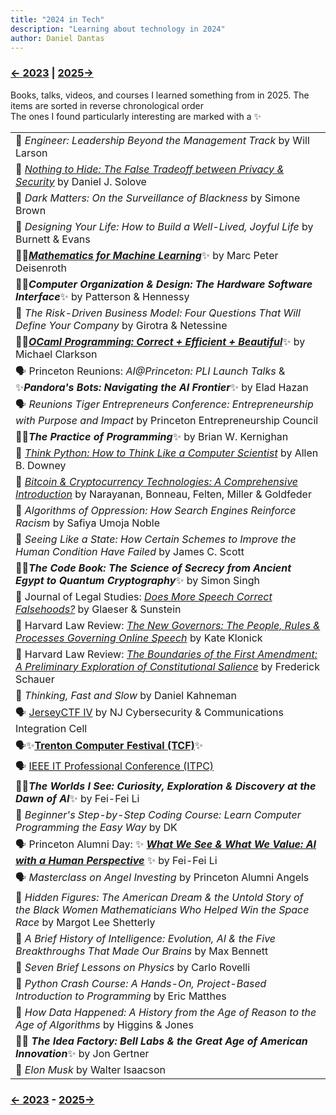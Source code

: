 ```yaml
---
title: "2024 in Tech"
description: "Learning about technology in 2024"
author: Daniel Dantas
---
```


### [← 2023](/2023/12/31/learn-2023) | [2025→](/2025/12/31/learn-2025)

Books, talks, videos, and courses I learned something from in 2025. The items are sorted in reverse chronological order\
The ones I found particularly interesting are marked with a ✨

| |
| --- |
| 📕 *Engineer: Leadership Beyond the Management Track* by Will Larson |
| 📕 [*Nothing to Hide: The False Tradeoff between Privacy & Security*](https://papers.ssrn.com/sol3/papers.cfm?abstract_id=3976770) by Daniel J. Solove | 
| 📕 *Dark Matters: On the Surveillance of Blackness* by Simone Brown |
| 📕 *Designing Your Life: How to Build a Well-Lived, Joyful Life* by Burnett & Evans | 
| 📕✨[***Mathematics for Machine Learning***](https://mml-book.github.io/)✨ by Marc Peter Deisenroth  |
| 📕✨***Computer Organization & Design: The Hardware Software Interface***✨ by Patterson & Hennessy |
| 📕 *The Risk-Driven Business Model: Four Questions That Will Define Your Company* by Girotra & Netessine |
| 📄✨[***OCaml Programming: Correct + Efficient + Beautiful***](https://cs3110.github.io/textbook/cover.html)✨ by Michael Clarkson |
| 🗣️ Princeton Reunions: *AI@Princeton: PLI Launch Talks* & ✨***Pandora's Bots: Navigating the AI Frontier***✨ by Elad Hazan |
| 🗣️ *Reunions Tiger Entrepreneurs Conference: Entrepreneurship with Purpose and Impact* by Princeton Entrepreneurship Council |
| 📕✨***The Practice of Programming***✨ by Brian W. Kernighan |
| 📕 [*Think Python: How to Think Like a Computer Scientist*](https://allendowney.github.io/ThinkPython/) by Allen B. Downey |
| 📕 [*Bitcoin & Cryptocurrency Technologies: A Comprehensive Introduction*](https://bitcoinbook.cs.princeton.edu/) by Narayanan, Bonneau, Felten, Miller & Goldfeder |
| 📕 *Algorithms of Oppression: How Search Engines Reinforce Racism* by Safiya Umoja Noble |
| 📕 *Seeing Like a State: How Certain Schemes to Improve the Human Condition Have Failed* by James C. Scott |
| 📕✨***The Code Book: The Science of Secrecy from Ancient Egypt to Quantum Cryptography***✨ by Simon Singh |
| 📄 Journal of Legal Studies: *[Does More Speech Correct Falsehoods?](https://papers.ssrn.com/sol3/papers.cfm?abstract_id=2362931)* by Glaeser & Sunstein |
| 📄 Harvard Law Review: _[The New Governors: The People, Rules & Processes Governing Online Speech](https://harvardlawreview.org/print/vol-131/the-new-governors-the-people-rules-and-processes-governing-online-speech/)_ by Kate Klonick |
| 📄 Harvard Law Review: _[The Boundaries of the First Amendment: A Preliminary Exploration of Constitutional Salience](https://www.law.virginia.edu/scholarship/publication/frederick-schauer/889836)_ by Frederick Schauer |
| 📕 *Thinking, Fast and Slow* by Daniel Kahneman |
| 🗣️ [JerseyCTF IV](https://www.youtube.com/playlist?list=PLrcTWWy-esnD_HhRIpgMM5dIBiCDr9K4z) by NJ Cybersecurity & Communications Integration Cell | 
| 🗣️✨[**Trenton Computer Festival (TCF)**](https://www.youtube.com/playlist?list=PLIJGKvnQWB-tZkMvvlHZsjcyEgOR2ZcTB)✨ |
| 🗣️ [IEEE IT Professional Conference (ITPC)](https://www.youtube.com/playlist?list=PLIJGKvnQWB-sXJKUdo3e9t-G_WpCNOlkP) |
| 📕✨***The Worlds I See: Curiosity, Exploration & Discovery at the Dawn of AI***✨ by Fei-Fei Li | 
| 📕 *Beginner's Step-by-Step Coding Course: Learn Computer Programming the Easy Way* by DK |
| 🗣️ Princeton Alumni Day: ✨ ***[What We See & What We Value: AI with a Human Perspective](https://vimeo.com/916397324?share=copy)*** ✨ by Fei-Fei Li |
| 🗣️ *Masterclass on Angel Investing* by Princeton Alumni Angels |
| 📕 *Hidden Figures: The American Dream & the Untold Story of the Black Women Mathematicians Who Helped Win the Space Race* by Margot Lee Shetterly | 
| 📕 *A Brief History of Intelligence: Evolution, AI & the Five Breakthroughs That Made Our Brains* by Max Bennett |
| 📕 *Seven Brief Lessons on Physics* by Carlo Rovelli |
| 📕 _Python Crash Course: A Hands-On, Project-Based Introduction to Programming_ by Eric Matthes |
| 📕 *How Data Happened: A History from the Age of Reason to the Age of Algorithms* by Higgins & Jones |
| 📕✨ ***The Idea Factory: Bell Labs & the Great Age of American Innovation***✨ by Jon Gertner |
| 📕 *Elon Musk* by Walter Isaacson |

### [← 2023](/2023/12/31/learn-2023) - [2025→](/2025/12/31/learn-2025)

